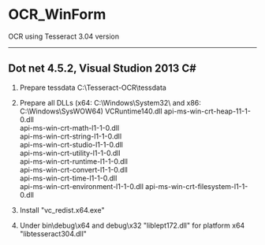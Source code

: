 # OCR_WinForm
OCR using Tesseract 3.04 version

-------------------------------------
Dot net 4.5.2, Visual Studion 2013 C#
-------------------------------------

1. Prepare tessdata
    C:\Tesseract-OCR\tessdata

2. Prepare all DLLs (x64: C:\Windows\System32\ and x86: C:\Windows\SysWOW64\)
    VCRuntime140.dll
    api-ms-win-crt-heap-11-1-0.dll      
    api-ms-win-crt-math-l1-1-0.dll      
    api-ms-win-crt-string-l1-1-0.dll    
    api-ms-win-crt-studio-l1-1-0.dll    
    api-ms-win-crt-utility-l1-1-0.dll   
    api-ms-win-crt-runtime-l1-1-0.dll   
    api-ms-win-crt-convert-l1-1-0.dll   
    api-ms-win-crt-time-l1-1-0.dll      
    api-ms-win-crt-environment-l1-1-0.dll
    api-ms-win-crt-filesystem-l1-1-0.dll

3. Install "vc_redist.x64.exe"

4. Under bin\debug\x64 and debug\x32
    "liblept172.dll" for platform x64
    "libtesseract304.dll"
